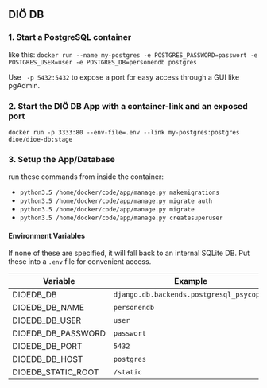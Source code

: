 ## DIÖ DB

### 1. Start a PostgreSQL container
like this:
`docker run --name my-postgres -e POSTGRES_PASSWORD=passwort -e POSTGRES_USER=user -e POSTGRES_DB=personendb postgres`

Use ` -p 5432:5432` to expose a port for easy access through a GUI like pgAdmin.

### 2. Start the DIÖ DB App with a container-link and an exposed port
`docker run -p 3333:80 --env-file=.env --link my-postgres:postgres dioe/dioe-db:stage`

### 3. Setup the App/Database
run these commands from inside the container:
 - `python3.5 /home/docker/code/app/manage.py makemigrations`
 - `python3.5 /home/docker/code/app/manage.py migrate auth`
 - `python3.5 /home/docker/code/app/manage.py migrate`
 - `python3.5 /home/docker/code/app/manage.py createsuperuser`


#### Environment Variables
If none of these are specified, it will fall back to an internal SQLite DB.
Put these into a `.env` file for convenient access.

| Variable           | Example                                  |
|--------------------|------------------------------------------|
| DIOEDB_DB          | `django.db.backends.postgresql_psycopg2` |
| DIOEDB_DB_NAME     | `personendb`                             |
| DIOEDB_DB_USER     | `user`                                   |
| DIOEDB_DB_PASSWORD | `passwort`                               |
| DIOEDB_DB_PORT     | `5432`                                   |
| DIOEDB_DB_HOST     | `postgres`                               |
| DIOEDB_STATIC_ROOT | `/static`                                |
